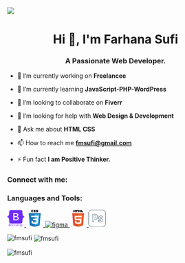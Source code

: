 <img src="[https://drive.google.com/file/d/18POuecOOQzIVvtoxmID8IhmIQ0M8d7Em/view?usp=drive_link](https://drive.google.com/file/d/18POuecOOQzIVvtoxmID8IhmIQ0M8d7Em/view)">
<h1 align="center">Hi 👋, I'm Farhana Sufi</h1>
<h3 align="center">A Passionate Web Developer.</h3>



- 🔭 I’m currently working on **Freelancee**

- 🌱 I’m currently learning **JavaScript-PHP-WordPress**

- 👯 I’m looking to collaborate on **Fiverr**

- 🤝 I’m looking for help with **Web Design & Development**

- 💬 Ask me about **HTML CSS**

- 📫 How to reach me **fmsufi@gmail.com**

- ⚡ Fun fact **I am Positive Thinker.**

<h3 align="left">Connect with me:</h3>
<p align="left">
</p>

<h3 align="left">Languages and Tools:</h3>
<p align="left"> <a href="https://getbootstrap.com" target="_blank" rel="noreferrer"> <img src="https://raw.githubusercontent.com/devicons/devicon/master/icons/bootstrap/bootstrap-plain-wordmark.svg" alt="bootstrap" width="40" height="40"/> </a> <a href="https://www.w3schools.com/css/" target="_blank" rel="noreferrer"> <img src="https://raw.githubusercontent.com/devicons/devicon/master/icons/css3/css3-original-wordmark.svg" alt="css3" width="40" height="40"/> </a> <a href="https://www.figma.com/" target="_blank" rel="noreferrer"> <img src="https://www.vectorlogo.zone/logos/figma/figma-icon.svg" alt="figma" width="40" height="40"/> </a> <a href="https://www.w3.org/html/" target="_blank" rel="noreferrer"> <img src="https://raw.githubusercontent.com/devicons/devicon/master/icons/html5/html5-original-wordmark.svg" alt="html5" width="40" height="40"/> </a> <a href="https://www.photoshop.com/en" target="_blank" rel="noreferrer"> <img src="https://raw.githubusercontent.com/devicons/devicon/master/icons/photoshop/photoshop-line.svg" alt="photoshop" width="40" height="40"/> </a> </p>

<p><img align="left" src="https://github-readme-stats.vercel.app/api/top-langs?username=fmsufi&show_icons=true&locale=en&layout=compact" alt="fmsufi" /></p>

<p>&nbsp;<img align="center" src="https://github-readme-stats.vercel.app/api?username=fmsufi&show_icons=true&locale=en" alt="fmsufi" /></p>

<p><img align="center" src="https://github-readme-streak-stats.herokuapp.com/?user=fmsufi&" alt="fmsufi" /></p>
